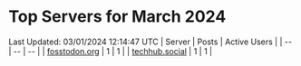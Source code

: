 # Top Servers for March 2024
Last Updated: 03/01/2024 12:14:47 UTC
| Server | Posts | Active Users |
| -- | -- | -- |
| [fosstodon.org](https://fosstodon.org/tags/PowerShell) | 1 | 1 |
| [techhub.social](https://techhub.social/tags/PowerShell) | 1 | 1 |
